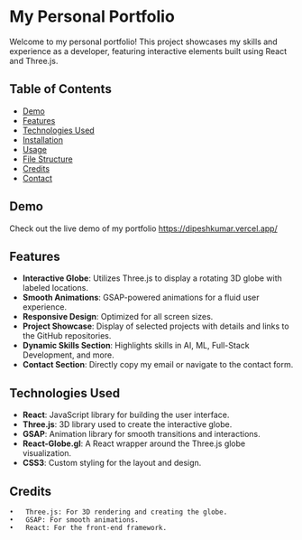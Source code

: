 # My Personal Portfolio

Welcome to my personal portfolio! This project showcases my skills and experience as a developer, featuring interactive elements built using React and Three.js.

## Table of Contents

- [Demo](#demo)
- [Features](#features)
- [Technologies Used](#technologies-used)
- [Installation](#installation)
- [Usage](#usage)
- [File Structure](#file-structure)
- [Credits](#credits)
- [Contact](#contact)

## Demo

Check out the live demo of my portfolio https://dipeshkumar.vercel.app/

## Features

- **Interactive Globe**: Utilizes Three.js to display a rotating 3D globe with labeled locations.
- **Smooth Animations**: GSAP-powered animations for a fluid user experience.
- **Responsive Design**: Optimized for all screen sizes.
- **Project Showcase**: Display of selected projects with details and links to the GitHub repositories.
- **Dynamic Skills Section**: Highlights skills in AI, ML, Full-Stack Development, and more.
- **Contact Section**: Directly copy my email or navigate to the contact form.

## Technologies Used

- **React**: JavaScript library for building the user interface.
- **Three.js**: 3D library used to create the interactive globe.
- **GSAP**: Animation library for smooth transitions and interactions.
- **React-Globe.gl**: A React wrapper around the Three.js globe visualization.
- **CSS3**: Custom styling for the layout and design.


## Credits

	•	Three.js: For 3D rendering and creating the globe.
	•	GSAP: For smooth animations.
	•	React: For the front-end framework.
